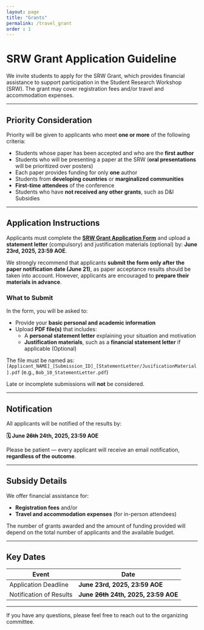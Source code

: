 ```yaml
---
layout: page
title: "Grants"
permalink: /travel_grant
order : 1
---
```


# SRW Grant Application Guideline

We invite students to apply for the SRW Grant, which provides financial assistance to support participation in the Student Research Workshop (SRW). The grant may cover registration fees and/or travel and accommodation expenses.

---

## Priority Consideration

Priority will be given to applicants who meet **one or more** of the following criteria:

- Students whose paper has been accepted and who are the **first author**
- Students who will be presenting a paper at the SRW (**oral presentations** will be prioritized over posters)
- Each paper provides funding for only **one** author
- Students from **developing countries** or **marginalized communities**
- **First-time attendees** of the conference
- Students who have **not received any other grants**, such as D&I Subsidies

---

## Application Instructions

Applicants must complete the **[SRW Grant Application Form](https://forms.gle/Ls2gUGSQGVSVTWiu6)** and upload a **statement letter** (compulsory) and justification materials (optional) by: **June 23rd, 2025, 23:59 AOE**. 

We strongly recommend that applicants **submit the form only after the paper notification date (June 21)**, as paper acceptance results should be taken into account. However, applicants are encouraged to **prepare their materials in advance**.

### What to Submit

In the form, you will be asked to:

- Provide your **basic personal and academic information**
- Upload **PDF file(s)** that includes:
  - A **personal statement letter**  explaining your situation and motivation
  - **Justification materials**, such as a **financial statement letter** if applicable (Optional)

The file must be named as:  
`[Applicant_NAME]_[Submission_ID]_[StatementLetter/JusificationMaterial].pdf` (e.g., `Bob_10_StatementLetter.pdf`)

Late or incomplete submissions will **not** be considered.

---

## Notification

All applicants will be notified of the results by:

**🗓️ June ~~26th~~ 24th, 2025, 23:59 AOE**

Please be patient — every applicant will receive an email notification, **regardless of the outcome**.

---

## Subsidy Details

We offer financial assistance for:

- **Registration fees** and/or
- **Travel and accommodation expenses** (for in-person attendees)

The number of grants awarded and the amount of funding provided will depend on the total number of applicants and the available budget.

---

## Key Dates

| Event                   | Date                           |
| ----------------------- | ------------------------------ |
| Application Deadline    | **June 23rd, 2025, 23:59 AOE** |
| Notification of Results | **June ~~26th~~ 24th, 2025, 23:59 AOE** |

---

If you have any questions, please feel free to reach out to the organizing committee.

<!-- Good news! Thanks to the support from the National Science Foundation (NSF), HuggingFace and Google, there will be some funds available to support participants for travel, registration, and accommodation.

We already emailed participants who requested a travel scholarship with details.  -->
